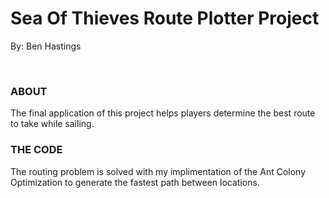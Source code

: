 <H1>Sea Of Thieves Route Plotter Project</H1>
<p>By: Ben Hastings</p>
</br>
<h3><b>ABOUT</b></h3>
<p>
The final application of this project helps players determine the best route to take while sailing.
</p>
<h3><b>THE CODE</b></h3>
<p>
The routing problem is solved with my implimentation of the Ant Colony Optimization to generate the fastest path between locations.
</p>
